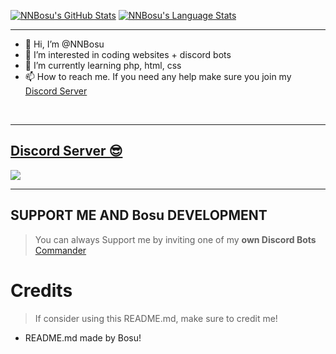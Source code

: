 [![NNBosu's GitHub Stats](https://github-readme-stats.vercel.app/api?username=NNBosu&show_icons=true&theme=tokyonight)](https://github.com/NNBosu)
[![NNBosu's Language Stats](https://github-readme-stats.vercel.app/api/top-langs/?username=NNBosu&)](https://github.com/NNBosu)

  
***

- 👋 Hi, I’m @NNBosu
- 👀 I’m interested in coding websites + discord bots
- 🌱 I’m currently learning php, html, css
- 📫 How to reach me. If you need any help make sure you join my [Discord Server](https://discord.gg/49BFrMhys5)
  
<br/>
  
***

## [Discord Server 😎](https://discord.gg/49BFrMhys5)
<a href="https://discord.gg/49BFrMhys5"><img src="https://cdn.discordapp.com/attachments/986308896652152842/991737532364640276/unknown.png?size=4096"></a>

***

## SUPPORT ME AND Bosu DEVELOPMENT

> You can always Support me by inviting one of my **own Discord Bots**
[Commander](https://discord.com/api/oauth2/authorize?client_id=955093593008275567&permissions=8&scope=applications.commands%20bot)

# Credits

> If consider using this README.md, make sure to credit me!
* README.md made by Bosu!


